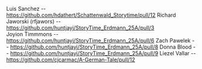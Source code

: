 Luis Sanchez -- https://github.com/hdathert/Schattenwald_Storytime/pull/12
Richard Jaworski (rfjawors) -- https://github.com/huntjayj/StoryTime_Erdmann_25A/pull/3  
Joyion Timmmons -- https://github.com/huntjayj/StoryTime_Erdmann_25A/pull/6
Zach Pawelek -- https://github.com/huntjayj/StoryTime_Erdmann_25A/pull/8
Donna Blood -- https://github.com/huntjayj/StoryTime_Erdmann_25A/pull/9
Liezel Vallar -- https://github.com/cjcarmac/A-German-Tale/pull/12

